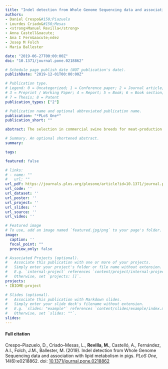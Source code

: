 ```yaml
---
title: "Indel detection from Whole Genome Sequencing data and association with lipid metabolism in pigs"
authors:
- Daniel Crespo&#150;Piazuelo
- Lourdes Criado&#150;Mesas
- <strong>Manuel Revilla</strong>
- Anna Castell&oacute;
- Ana I Fern&aacute;ndez
- Josep M Folch
- Maria Ballester

date: "2019-06-27T00:00:00Z"
doi: "10.1371/journal.pone.0218862"

# Schedule page publish date (NOT publication's date).
publishDate: "2019-12-01T00:00:00Z"

# Publication type.
# Legend: 0 = Uncategorized; 1 = Conference paper; 2 = Journal article;
# 3 = Preprint / Working Paper; 4 = Report; 5 = Book; 6 = Book section;
# 7 = Thesis; 8 = Patent
publication_types: ["2"]

# Publication name and optional abbreviated publication name.
publication: "*PLoS One*"
publication_short: ""

abstract: The selection in commercial swine breeds for meat-production efficiency has been increasing among the past decades, reducing the intramuscular fat content, which has changed the sensorial and technological properties of pork. Through processes of natural adaptation and selective breeding, the accumulation of mutations has driven the genetic divergence between pig breeds. The most common and well-studied mutations are single-nucleotide polymorphisms (SNPs). However, insertions and deletions (indels) usually represents a fifth part of the detected mutations and should also be considered for animal breeding. In the present study, three different programs (<i>Dindel, SAMtools mpileup,</i> and <i>GATK</i>) were used to detect indels from Whole Genome Sequencing data of Iberian boars and Landrace sows. A total of 1,928,746 indels were found in common with the three programs. The <i>VEP</i> tool predicted that 1,289 indels may have a high impact on protein sequence and function. Ten indels inside genes related with lipid metabolism were genotyped in pigs from three different backcrosses with Iberian origin, obtaining different allelic frequencies on each backcross. Genome-Wide Association Studies performed in the <i>Longissimus dorsi</i> muscle found an association between an indel located in the C1q and TNF related 12 (<i>C1QTNF12</i>) gene and the amount of eicosadienoic acid (C20:2(n-6)).

# Summary. An optional shortened abstract.
summary: 

tags:

featured: false

# links:
# - name: ""
#   url: ""
url_pdf: https://journals.plos.org/plosone/article?id=10.1371/journal.pone.0218862
url_code: ''
url_dataset: ''
url_poster: ''
url_project: ''
url_slides: ''
url_source: ''
url_video: ''

# Featured image
# To use, add an image named `featured.jpg/png` to your page's folder. 
image:
  caption: ''
  focal_point: ""
  preview_only: false

# Associated Projects (optional).
#   Associate this publication with one or more of your projects.
#   Simply enter your project's folder or file name without extension.
#   E.g. `internal-project` references `content/project/internal-project/index.md`.
#   Otherwise, set `projects: []`.
projects: 
- IBIOME-project

# Slides (optional).
#   Associate this publication with Markdown slides.
#   Simply enter your slide deck's filename without extension.
#   E.g. `slides: "example"` references `content/slides/example/index.md`.
#   Otherwise, set `slides: ""`.
slides: 
---
```


<div class="article-style">
  <h4 id=full-citation">Full citation</h4>
<p>
  Crespo&#150;Piazuelo, D., Criado&#150;Mesas, L., <strong>Revilla, M.</strong>, Castell&oacute;, A., Fern&aacute;ndez, A.I., Folch, J.M., Ballester, M. (2019). Indel detection from Whole Genome Sequencing data and association with lipid metabolism in pigs. <em>PLoS One</em>, 14(6):e0218862. doi: <a href="https://doi.org/10.1371/journal.pone.0218862" target="_blank">10.1371/journal.pone.0218862</a>  
  </p>
</div>

